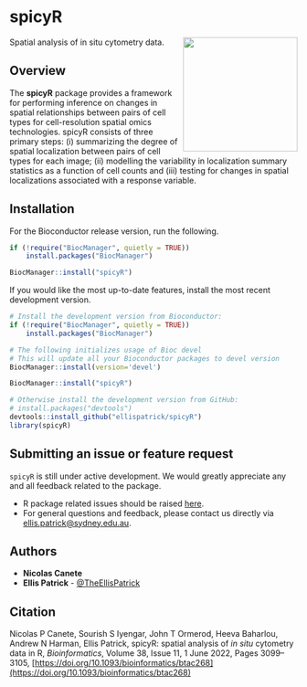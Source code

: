 # spicyR

<img src="https://raw.githubusercontent.com/ellispatrick/spicyR/master/inst/spicyR.png" align="right" width="200" />

Spatial analysis of in situ cytometry data.

## Overview


The **spicyR** package provides a framework for performing inference on changes in spatial relationships between pairs of cell types for cell-resolution spatial omics technologies. spicyR consists of three primary steps: (i) summarizing the degree of spatial localization between pairs of cell types for each image; (ii) modelling the variability in localization summary statistics as a function of cell counts and (iii) testing for changes in spatial localizations associated with a response variable. 


## Installation

For the Bioconductor release version, run the following.
```r
if (!require("BiocManager", quietly = TRUE))
    install.packages("BiocManager")

BiocManager::install("spicyR")
```

If you would like the most up-to-date features, install the most recent development version.
```r
# Install the development version from Bioconductor:
if (!require("BiocManager", quietly = TRUE))
    install.packages("BiocManager")

# The following initializes usage of Bioc devel
# This will update all your Bioconductor packages to devel version
BiocManager::install(version='devel')

BiocManager::install("spicyR")

# Otherwise install the development version from GitHub:
# install.packages("devtools")
devtools::install_github("ellispatrick/spicyR")
library(spicyR)
```

## Submitting an issue or feature request

`spicyR` is still under active development. We would greatly appreciate any and 
all feedback related to the package.

* R package related issues should be raised [here](https://github.com/ellispatrick/spicyR/issues).
* For general questions and feedback, please contact us directly via [ellis.patrick@sydney.edu.au](mailto:ellis.patrick@sydney.edu.au).


## Authors

* **Nicolas Canete**
* **Ellis Patrick**  - [@TheEllisPatrick](https://twitter.com/TheEllisPatrick)

## Citation

<div class="oxford-citation-text">

Nicolas P Canete, Sourish S Iyengar, John T Ormerod, Heeva Baharlou, Andrew N Harman, Ellis Patrick, spicyR: spatial analysis of _in situ_ cytometry data in R, _Bioinformatics_, Volume 38, Issue 11, 1 June 2022, Pages 3099–3105, [https://doi.org/10.1093/bioinformatics/btac268](https://doi.org/10.1093/bioinformatics/btac268)

</div>
